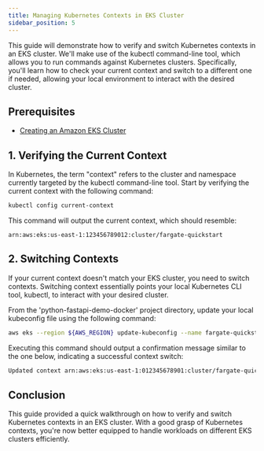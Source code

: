 ```yaml
---
title: Managing Kubernetes Contexts in EKS Cluster
sidebar_position: 5
---
```

This guide will demonstrate how to verify and switch Kubernetes contexts in an EKS cluster. We'll make use of the kubectl command-line tool, which allows you to run commands against Kubernetes clusters. Specifically, you'll learn how to check your current context and switch to a different one if needed, allowing your local environment to interact with the desired cluster.

## Prerequisites
- [Creating an Amazon EKS Cluster](./create-cluster.md) 
## 1. Verifying the Current Context
In Kubernetes, the term "context" refers to the cluster and namespace currently targeted by the kubectl command-line tool. Start by verifying the current context with the following command:
```bash
kubectl config current-context
```

This command will output the current context, which should resemble:
```
arn:aws:eks:us-east-1:123456789012:cluster/fargate-quickstart
```

## 2. Switching Contexts
If your current context doesn't match your EKS cluster, you need to switch contexts. Switching context essentially points your local Kubernetes CLI tool, kubectl, to interact with your desired cluster.

From the 'python-fastapi-demo-docker' project directory, update your local kubeconfig file using the following command:
```bash
aws eks --region ${AWS_REGION} update-kubeconfig --name fargate-quickstart
```

Executing this command should output a confirmation message similar to the one below, indicating a successful context switch:
```bash
Updated context arn:aws:eks:us-east-1:012345678901:cluster/fargate-quickstart in /Users/frank/.kube/config
```

## Conclusion
This guide provided a quick walkthrough on how to verify and switch Kubernetes contexts in an EKS cluster. With a good grasp of Kubernetes contexts, you're now better equipped to handle workloads on different EKS clusters efficiently.